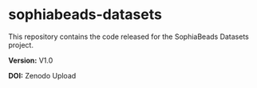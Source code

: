 # sophiabeads-datasets
This repository contains the code released for the SophiaBeads Datasets project. 

**Version:** V1.0

**DOI:** Zenodo Upload
